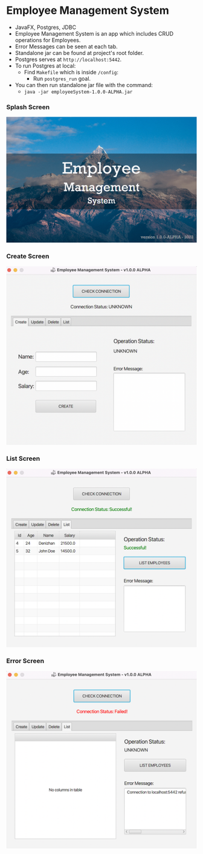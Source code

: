 # Employee Management System

- JavaFX, Postgres, JDBC
- Employee Management System is an app which includes CRUD operations for Employees.
- Error Messages can be seen at each tab.
- Standalone jar can be found at project's root folder.
- Postgres serves at `http://localhost:5442`.
- To run Postgres at local:
    - Find `Makefile` which is inside `/config`:
        - Run `postgres_run` goal.
- You can then run standalone jar file with the command:
  - `java -jar employeeSystem-1.0.0-ALPHA.jar`


### Splash Screen
![splashScreen](readme-images/splashScreen.png)

### Create Screen
![createScreen](readme-images/createScreen.png)

### List Screen
![listScreen](readme-images/listScreen.png)

### Error Screen
![errorScreen](readme-images/errorScreen.png)

